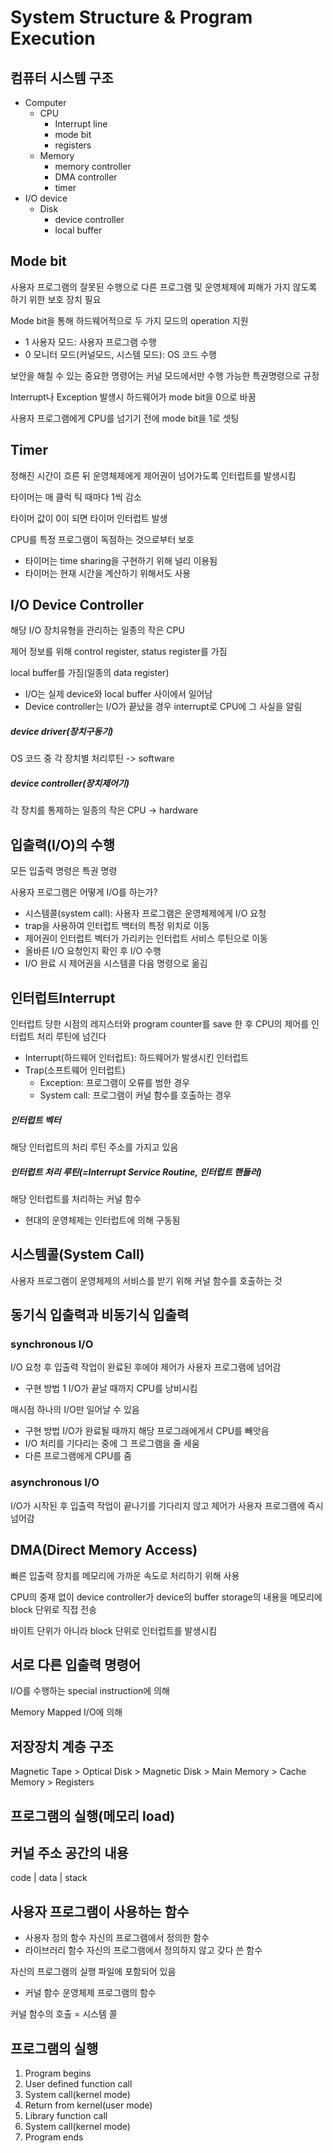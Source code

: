# System Structure & Program Execution
## 컴퓨터 시스템 구조
- Computer
  - CPU
    - Interrupt line
    - mode bit
    - registers
  - Memory
    - memory controller
    - DMA controller
    - timer
- I/O device
  - Disk
    - device controller
    - local buffer
## Mode bit
사용자 프로그램의 잘못된 수행으로 다른 프로그램 및 운영체제에 피해가 가지 않도록 하기 위한 보호 장치 필요

Mode bit을 통해 하드웨어적으로 두 가지 모드의 operation 지원
- 1 사용자 모드: 사용자 프로그램 수행
- 0 모니터 모드(커널모드, 시스템 모드): OS 코드 수행

보안을 해칠 수 있는 중요한 명령어는 커널 모드에서만 수행 가능한 특권명령으로 규정

Interrupt나 Exception 발생시 하드웨어가 mode bit을 0으로 바꿈

사용자 프로그램에게 CPU를 넘기기 전에 mode bit을 1로 셋팅

## Timer
정해진 시간이 흐른 뒤 운영체제에게 제어권이 넘어가도록 인터럽트를 발생시킴

타이머는 매 클럭 틱 때마다 1씩 감소

타이머 값이 0이 되면 타이머 인터럽트 발생

CPU를 특정 프로그램이 독점하는 것으로부터 보호

- 타이머는 time sharing을 구현하기 위해 널리 이용됨
- 타이머는 현재 시간을 계산하기 위해서도 사용

## I/O Device Controller
해당 I/O 장치유형을 관리하는 일종의 작은 CPU

제어 정보를 위해 control register, status register를 가짐

local buffer를 가짐(일종의 data register)

- I/O는 실제 device와 local buffer 사이에서 일어남
- Device controller는 I/O가 끝났을 경우 interrupt로 CPU에 그 사실을 알림

##### device driver(장치구동기)
OS 코드 중 각 장치별 처리루틴 -> software
##### device controller(장치제어기)
각 장치를 통제하는 일종의 작은 CPU -> hardware

## 입출력(I/O)의 수행
모든 입출력 명령은 특권 명령

사용자 프로그램은 어떻게 I/O를 하는가?
- 시스템콜(system call): 사용자 프로그램은 운영체제에게 I/O 요청
- trap을 사용하여 인터럽트 백터의 특정 위치로 이동
- 제어권이 인터럽트 벡터가 가리키는 인터럽트 서비스 루틴으로 이동
- 올바른 I/O 요청인지 확인 후 I/O 수행
- I/O 완료 시 제어권을 시스템콜 다음 명령으로 옮김

## 인터럽트Interrupt
인터럽트 당한 시점의 레지스터와 program counter를 save 한 후 CPU의 제어를 인터럽트 처리 루틴에 넘긴다

- Interrupt(하드웨어 인터럽트): 하드웨어가 발생시킨 인터럽트
- Trap(소프트웨어 인터럽트)
  - Exception: 프로그램이 오류를 범한 경우
  - System call: 프로그램이 커널 함수를 호출하는 경우

##### 인터럽트 벡터
해당 인터럽트의 처리 루틴 주소를 가지고 있음
##### 인터럽트 처리 루틴(=Interrupt Service Routine, 인터럽트 핸들러)
해당 인터럽트를 처리하는 커널 함수

- 현대의 운영체제는 인터럽트에 의해 구동됨

## 시스템콜(System Call)
사용자 프로그램이 운영체제의 서비스를 받기 위해 커널 함수를 호출하는 것

## 동기식 입출력과 비동기식 입출력
### synchronous I/O
I/O 요청 후 입출력 작업이 완료된 후에야 제어가 사용자 프로그램에 넘어감
- 구현 방법 1
I/O가 끝날 때까지 CPU를 낭비시킴

매시점 하나의 I/O만 일어날 수 있음
- 구현 방법 I/O가 완료될 때까지 해당 프로그래에게서 CPU를 빼앗음
- I/O 처리를 기다리는 중에 그 프로그램을 줄 세움
- 다른 프로그램에게 CPU를 줌
### asynchronous I/O
I/O가 시작된 후 입출력 작업이 끝나기를 기다리지 않고 제어가 사용자 프로그램에 즉시 넘어감


## DMA(Direct Memory Access)
빠른 입출력 장치를 메모리에 가까운 속도로 처리하기 위해 사용

CPU의 중재 없이 device controller가 device의 buffer storage의 내용을 메모리에 block 단위로 직접 전송

바이트 단위가 아니라 block 단위로 인터럽트를 발생시킴

## 서로 다른 입출력 명령어
I/O를 수행하는 special instruction에 의해

Memory Mapped I/O에 의해

## 저장장치 계층 구조
Magnetic Tape > Optical Disk > Magnetic Disk > Main Memory > Cache Memory > Registers

## 프로그램의 실행(메모리 load)

## 커널 주소 공간의 내용
code | data | stack

## 사용자 프로그램이 사용하는 함수
- 사용자 정의 함수
자신의 프로그램에서 정의한 함수
- 라이브러리 함수
자신의 프로그램에서 정의하지 않고 갖다 쓴 함수

자신의 프로그램의 실행 파일에 포함되어 있음
- 커널 함수
운영체제 프로그램의 함수

커널 함수의 호출 = 시스템 콜

## 프로그램의 실행
1. Program begins
2. User defined function call
3. System call(kernel mode)
4. Return from kernel(user mode)
5. Library function call
6. System call(kernel mode)
7. Program ends
